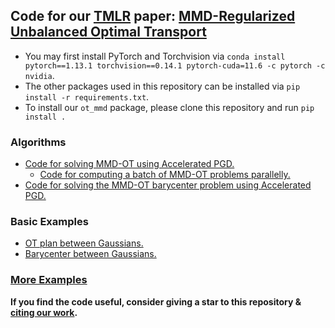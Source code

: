 ## Code for our [TMLR](https://jmlr.org/tmlr/) paper: [MMD-Regularized Unbalanced Optimal Transport](https://arxiv.org/pdf/2011.05001.pdf)
- You may first install PyTorch and Torchvision via `conda install pytorch==1.13.1 torchvision==0.14.1 pytorch-cuda=11.6 -c pytorch -c nvidia`.
- The other packages used in this repository can be installed via `pip install -r requirements.txt`.
- To install our `ot_mmd` package, please clone this repository and run `pip install .`

### Algorithms
  - [Code for solving MMD-OT using Accelerated PGD.](./ot_mmd/mmdot.py)
      - [Code for computing a batch of MMD-OT problems parallelly.](./ot_mmd/b_mmdot.py)
  - [Code for solving the MMD-OT barycenter problem using Accelerated PGD.](./ot_mmd/barycenter.py)
### Basic Examples
  - [OT plan between Gaussians.](./examples/synthetic/OTplan.ipynb)
  - [Barycenter between Gaussians.](./examples/synthetic/barycenter_with_imq.ipynb)
### [More Examples](./examples)


**If you find the code useful, consider giving a star to this repository & [citing our work](https://github.com/Piyushi-0/MMD-reg-OT/blob/main/bibtex.txt).**


